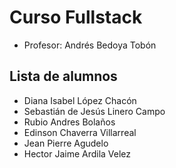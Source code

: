# Curso Fullstack

- Profesor: Andrés Bedoya Tobón

## Lista de alumnos

- Diana Isabel López Chacón
- Sebastián de Jesús Linero Campo
- Rubio Andres Bolaños
- Edinson Chaverra Villarreal
- Jean Pierre Agudelo
- Hector Jaime Ardila Velez